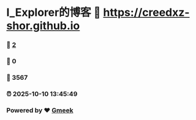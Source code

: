# I_Explorer的博客 :link: https://creedxz-shor.github.io 
### :page_facing_up: [2](https://creedxz-shor.github.io/tag.html) 
### :speech_balloon: 0 
### :hibiscus: 3567 
### :alarm_clock: 2025-10-10 13:45:49 
### Powered by :heart: [Gmeek](https://github.com/Meekdai/Gmeek)

